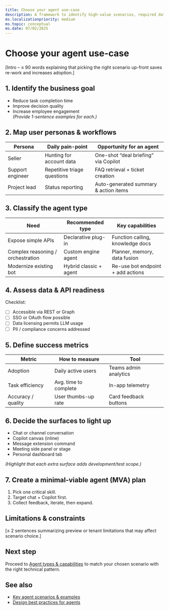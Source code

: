```yaml
---
title: Choose your agent use-case  
description: A framework to identify high-value scenarios, required data, and success metrics before you start building an AI-powered agent for Microsoft Teams.  
ms.localizationpriority: medium  
ms.topic: conceptual
ms.date: 07/02/2025  
---
```

# Choose your agent use-case  

[Intro – ≤ 90 words explaining that picking the right scenario up-front saves re-work and increases adoption.]

## 1. Identify the business goal  

- Reduce task completion time  
- Improve decision quality  
- Increase employee engagement  
*(Provide 1-sentence examples for each.)*

## 2. Map user personas & workflows  

| Persona | Daily pain-point | Opportunity for an agent |  
|---------|-----------------|---------------------------|  
| Seller | Hunting for account data | One-shot “deal briefing” via Copilot |  
| Support engineer | Repetitive triage questions | FAQ retrieval + ticket creation |  
| Project lead | Status reporting | Auto-generated summary & action items |

## 3. Classify the agent type  

| Need | Recommended type | Key capabilities |  
|------|------------------|------------------|  
| Expose simple APIs | Declarative plug-in | Function calling, knowledge docs |  
| Complex reasoning / orchestration | Custom engine agent | Planner, memory, data fusion |  
| Modernize existing bot | Hybrid classic + agent | Re-use bot endpoint + add actions |

## 4. Assess data & API readiness  

Checklist:  

- [ ] Accessible via REST or Graph  
- [ ] SSO or OAuth flow possible  
- [ ] Data licensing permits LLM usage  
- [ ] PII / compliance concerns addressed

## 5. Define success metrics  

| Metric | How to measure | Tool |  
|--------|----------------|------|  
| Adoption | Daily active users | Teams admin analytics |  
| Task efficiency | Avg. time to complete | In-app telemetry |  
| Accuracy / quality | User thumbs-up rate | Card feedback buttons |

## 6. Decide the surfaces to light up  

- Chat or channel conversation  
- Copilot canvas (inline)  
- Message extension command  
- Meeting side panel or stage  
- Personal dashboard tab

*(Highlight that each extra surface adds development/test scope.)*

## 7. Create a minimal-viable agent (MVA) plan  

1. Pick one critical skill.  
2. Target chat + Copilot first.  
3. Collect feedback, iterate, then expand.

## Limitations & constraints  

[≤ 2 sentences summarizing preview or tenant limitations that may affect scenario choice.]

## Next step  

Proceed to [Agent types & capabilities](agent-types-capabilities-outline.md) to match your chosen scenario with the right technical pattern.

## See also  

- [Key agent scenarios & examples](../get-started/key-agent-scenarios-examples-outline.md)  
- [Design best practices for agents](design-best-practices-for-agents-outline.md)
